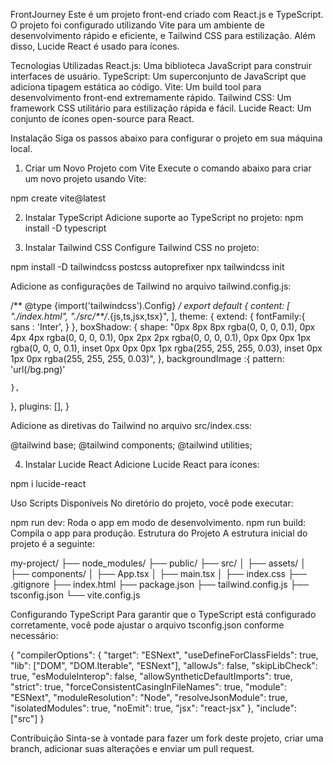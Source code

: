FrontJourney
Este é um projeto front-end criado com React.js e TypeScript. O projeto foi configurado utilizando Vite para um ambiente de desenvolvimento rápido e eficiente, e Tailwind CSS para estilização. Além disso, Lucide React é usado para ícones.

Tecnologias Utilizadas
React.js: Uma biblioteca JavaScript para construir interfaces de usuário.
TypeScript: Um superconjunto de JavaScript que adiciona tipagem estática ao código.
Vite: Um build tool para desenvolvimento front-end extremamente rápido.
Tailwind CSS: Um framework CSS utilitário para estilização rápida e fácil.
Lucide React: Um conjunto de ícones open-source para React.

Instalação
Siga os passos abaixo para configurar o projeto em sua máquina local.

1. Criar um Novo Projeto com Vite
Execute o comando abaixo para criar um novo projeto usando Vite:

npm create vite@latest

2. Instalar TypeScript
Adicione suporte ao TypeScript no projeto:
npm install -D typescript


3. Instalar Tailwind CSS
Configure Tailwind CSS no projeto:

npm install -D tailwindcss postcss autoprefixer
npx tailwindcss init

Adicione as configurações de Tailwind no arquivo tailwind.config.js:

/** @type {import('tailwindcss').Config} */
export default {
  content: [
    "./index.html",
    "./src/**/*.{js,ts,jsx,tsx}",
  ],
  theme: {
    extend: {
      fontFamily:{
        sans : 'Inter',
      }
    },
    boxShadow: {
      shape:
        "0px 8px 8px rgba(0, 0, 0, 0.1), 0px 4px 4px rgba(0, 0, 0, 0.1), 0px 2px 2px rgba(0, 0, 0, 0.1), 0px 0px 0px 1px rgba(0, 0, 0, 0.1), inset 0px 0px 0px 1px rgba(255, 255, 255, 0.03), inset 0px 1px 0px rgba(255, 255, 255, 0.03)",
    },
    backgroundImage :{
      pattern: 'url(/bg.png)'      

    },
  },
  plugins: [],
}

Adicione as diretivas do Tailwind no arquivo src/index.css:

@tailwind base;
@tailwind components;
@tailwind utilities;

4. Instalar Lucide React
Adicione Lucide React para ícones:

npm i lucide-react

Uso
Scripts Disponíveis
No diretório do projeto, você pode executar:

npm run dev: Roda o app em modo de desenvolvimento.
npm run build: Compila o app para produção.
Estrutura do Projeto
A estrutura inicial do projeto é a seguinte:

my-project/
├── node_modules/
├── public/
├── src/
│   ├── assets/
│   ├── components/
│   ├── App.tsx
│   ├── main.tsx
│   ├── index.css
├── .gitignore
├── index.html
├── package.json
├── tailwind.config.js
├── tsconfig.json
└── vite.config.js

Configurando TypeScript
Para garantir que o TypeScript está configurado corretamente, você pode ajustar o arquivo tsconfig.json conforme necessário:

{
  "compilerOptions": {
    "target": "ESNext",
    "useDefineForClassFields": true,
    "lib": ["DOM", "DOM.Iterable", "ESNext"],
    "allowJs": false,
    "skipLibCheck": true,
    "esModuleInterop": false,
    "allowSyntheticDefaultImports": true,
    "strict": true,
    "forceConsistentCasingInFileNames": true,
    "module": "ESNext",
    "moduleResolution": "Node",
    "resolveJsonModule": true,
    "isolatedModules": true,
    "noEmit": true,
    "jsx": "react-jsx"
  },
  "include": ["src"]
}

Contribuição
Sinta-se à vontade para fazer um fork deste projeto, criar uma branch, adicionar suas alterações e enviar um pull request.
